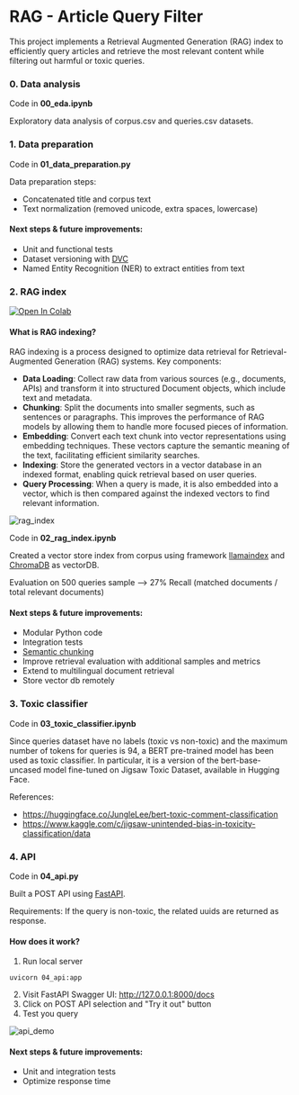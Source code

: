 # RAG - Article Query Filter

This project implements a Retrieval Augmented Generation (RAG) index to efficiently query articles and retrieve the most relevant content while filtering out harmful or toxic queries.

### 0. Data analysis

Code in **00_eda.ipynb**

Exploratory data analysis of corpus.csv and queries.csv datasets.

### 1. Data preparation

Code in **01_data_preparation.py**

Data preparation steps:
- Concatenated title and corpus text
- Text normalization (removed unicode, extra spaces, lowercase)

#### Next steps & future improvements:
- Unit and functional tests
- Dataset versioning with [DVC](https://dvc.org/doc) 
- Named Entity Recognition (NER) to extract entities from text

### 2. RAG index

[![Open In Colab](https://colab.research.google.com/assets/colab-badge.svg)](https://colab.research.google.com/drive/1L8bPNyLqVOjC5V_csGyWo0PnYl9uc0uD#scrollTo=NQnHjWNv__rk)

#### What is RAG indexing?

RAG indexing is a process designed to optimize data retrieval for Retrieval-Augmented Generation (RAG) systems. Key components:
- **Data Loading**: Collect raw data from various sources (e.g., documents, APIs) and transform it into structured Document objects, which include text and metadata.
- **Chunking**: Split the documents into smaller segments, such as sentences or paragraphs. This improves the performance of RAG models by allowing them to handle more focused pieces of information.
- **Embedding**: Convert each text chunk into vector representations using embedding techniques. These vectors capture the semantic meaning of the text, facilitating efficient similarity searches.
- **Indexing**: Store the generated vectors in a vector database in an indexed format, enabling quick retrieval based on user queries.
- **Query Processing**: When a query is made, it is also embedded into a vector, which is then compared against the indexed vectors to find relevant information.

![rag_index](https://github.com/user-attachments/assets/7d8adf8e-957d-4e12-8e9a-cb16425fed41)


Code in **02_rag_index.ipynb**

Created a vector store index from corpus using framework [llamaindex](https://www.llamaindex.ai/) and [ChromaDB](https://docs.trychroma.com/) as vectorDB.

Evaluation on 500 queries sample --> 27% Recall (matched documents / total relevant documents)

#### Next steps & future improvements:
- Modular Python code
- Integration tests
- [Semantic chunking](https://docs.llamaindex.ai/en/stable/examples/node_parsers/semantic_chunking/)
- Improve retrieval evaluation with additional samples and metrics
- Extend to multilingual document retrieval
- Store vector db remotely

### 3. Toxic classifier

Code in **03_toxic_classifier.ipynb**

Since queries dataset have no labels (toxic vs non-toxic) and the maximum number of tokens for queries is 94, a BERT pre-trained model has been used as toxic classifier.
In particular, it is a version of the bert-base-uncased model fine-tuned on Jigsaw Toxic Dataset, available in Hugging Face.

References:
- https://huggingface.co/JungleLee/bert-toxic-comment-classification
- https://www.kaggle.com/c/jigsaw-unintended-bias-in-toxicity-classification/data

### 4. API

Code in **04_api.py**

Built a POST API using [FastAPI](https://fastapi.tiangolo.com/).

Requirements: If the query is non-toxic, the related uuids are returned as response.

#### How does it work?

1. Run local server
```
uvicorn 04_api:app
```
2. Visit FastAPI Swagger UI: http://127.0.0.1:8000/docs
3. Click on POST API selection and "Try it out" button
4. Test you query
   
![api_demo](https://github.com/user-attachments/assets/9d471bb1-c44e-4313-8674-90fd072d6483)

#### Next steps & future improvements:
- Unit and integration tests
- Optimize response time

